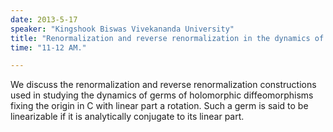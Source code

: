 ```yaml
---
date: 2013-5-17
speaker: "Kingshook Biswas Vivekananda University"
title: "Renormalization and reverse renormalization in the dynamics of germs of holomorphic diffeomorphisms in C."
time: "11-12 AM." 

---
```

We discuss the renormalization and reverse renormalization
constructions used in studying the dynamics of germs of holomorphic
diffeomorphisms fixing the origin in C with linear part a rotation. Such a
germ is said to be linearizable if it is analytically conjugate to its
linear part.
